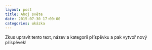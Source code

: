 ```yaml
---
layout: post
title: Ahoj světe
date: 2015-07-30 17:00:00
categories: ukázka
---
```


Zkus upravit tento text, název a kategorii příspěvku a pak vytvoř nový příspěvek!
